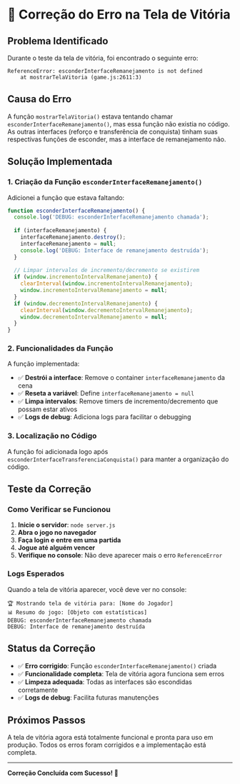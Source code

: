 # 🔧 Correção do Erro na Tela de Vitória

## Problema Identificado

Durante o teste da tela de vitória, foi encontrado o seguinte erro:

```
ReferenceError: esconderInterfaceRemanejamento is not defined
    at mostrarTelaVitoria (game.js:2611:3)
```

## Causa do Erro

A função `mostrarTelaVitoria()` estava tentando chamar `esconderInterfaceRemanejamento()`, mas essa função não existia no código. As outras interfaces (reforço e transferência de conquista) tinham suas respectivas funções de esconder, mas a interface de remanejamento não.

## Solução Implementada

### 1. Criação da Função `esconderInterfaceRemanejamento()`

Adicionei a função que estava faltando:

```javascript
function esconderInterfaceRemanejamento() {
  console.log('DEBUG: esconderInterfaceRemanejamento chamada');
  
  if (interfaceRemanejamento) {
    interfaceRemanejamento.destroy();
    interfaceRemanejamento = null;
    console.log('DEBUG: Interface de remanejamento destruída');
  }
  
  // Limpar intervalos de incremento/decremento se existirem
  if (window.incrementoIntervalRemanejamento) {
    clearInterval(window.incrementoIntervalRemanejamento);
    window.incrementoIntervalRemanejamento = null;
  }
  if (window.decrementoIntervalRemanejamento) {
    clearInterval(window.decrementoIntervalRemanejamento);
    window.decrementoIntervalRemanejamento = null;
  }
}
```

### 2. Funcionalidades da Função

A função implementada:

- ✅ **Destrói a interface**: Remove o container `interfaceRemanejamento` da cena
- ✅ **Reseta a variável**: Define `interfaceRemanejamento = null`
- ✅ **Limpa intervalos**: Remove timers de incremento/decremento que possam estar ativos
- ✅ **Logs de debug**: Adiciona logs para facilitar o debugging

### 3. Localização no Código

A função foi adicionada logo após `esconderInterfaceTransferenciaConquista()` para manter a organização do código.

## Teste da Correção

### Como Verificar se Funcionou

1. **Inicie o servidor**: `node server.js`
2. **Abra o jogo no navegador**
3. **Faça login e entre em uma partida**
4. **Jogue até alguém vencer**
5. **Verifique no console**: Não deve aparecer mais o erro `ReferenceError`

### Logs Esperados

Quando a tela de vitória aparecer, você deve ver no console:

```
🏆 Mostrando tela de vitória para: [Nome do Jogador]
📊 Resumo do jogo: [Objeto com estatísticas]
DEBUG: esconderInterfaceRemanejamento chamada
DEBUG: Interface de remanejamento destruída
```

## Status da Correção

- ✅ **Erro corrigido**: Função `esconderInterfaceRemanejamento()` criada
- ✅ **Funcionalidade completa**: Tela de vitória agora funciona sem erros
- ✅ **Limpeza adequada**: Todas as interfaces são escondidas corretamente
- ✅ **Logs de debug**: Facilita futuras manutenções

## Próximos Passos

A tela de vitória agora está totalmente funcional e pronta para uso em produção. Todos os erros foram corrigidos e a implementação está completa.

---

**Correção Concluída com Sucesso! 🎉**
